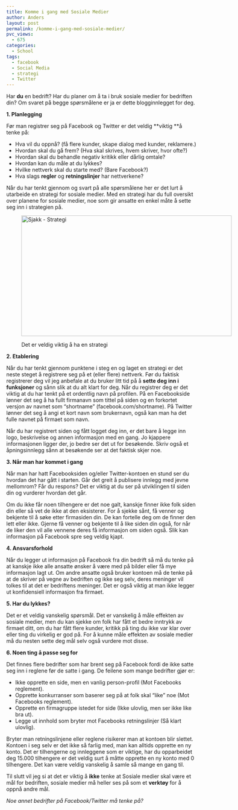 ```yaml
---
title: Komme i gang med Sosiale Medier
author: Anders
layout: post
permalink: /komme-i-gang-med-sosiale-medier/
pvc_views:
  - 675
categories:
  - School
tags:
  - facebook
  - Social Media
  - strategi
  - Twitter
---
```

Har **du** en bedrift? Har du planer om å ta i bruk sosiale medier for bedriften din? Om svaret på begge spørsmålene er ja er dette blogginnlegget for deg.

**1. Planlegging**

Før man registrer seg på Facebook og Twitter er det veldig **viktig **å tenke på:

  * Hva vil du oppnå? (få flere kunder, skape dialog med kunder, reklamere.)
  * Hvordan skal du gå frem? (Hva skal skrives, hvem skriver, hvor ofte?)
  * Hvordan skal du behandle negativ kritikk eller dårlig omtale?
  * Hvordan kan du måle at du lykkes?
  * Hvilke nettverk skal du starte med? (Bare Facebook?)
  * Hva slags **regler** og **retningslinjer** har nettverkene?

Når du har tenkt gjennom og svart på alle spørsmålene her er det lurt å utarbeide en strategi for sosiale medier. Med en strategi har du full oversikt over planene for sosiale medier, noe som gir ansatte en enkel måte å sette seg inn i strategien på.<figure id="attachment_365" style="width: 558px;" class="wp-caption aligncenter">

[<img class="size-large wp-image-365 " title="Strategy" src="http://andeers.com/wordpress/wp-content/uploads/2011/10/strategy-620x356.jpg" alt="Sjakk - Strategi" width="558" height="320" />][1]<figcaption class="wp-caption-text">Det er veldig viktig å ha en strategi</figcaption></figure> 

**2. Etablering**

Når du har tenkt gjennom punktene i steg en og laget en strategi er det neste steget å registrere seg på et (eller flere) nettverk. Før du faktisk registrerer deg vil jeg anbefale at du bruker litt tid på å **sette deg inn i funksjoner** og sånn slik at du alt klart for deg. Når du registrer deg er det viktig at du har tenkt på et ordentlig navn på profilen. På en Facebookside lønner det seg å ha fullt firmanavn som tittel på siden og en forkortet versjon av navnet som &#8220;shortname&#8221; (facebook.com/shortname). På Twitter lønner det seg å angi et kort navn som brukernavn, også kan man ha det fulle navnet på firmaet som navn.

<!--more-->

Når du har registrert siden og fått logget deg inn, er det bare å legge inn logo, beskrivelse og annen informasjon med en gang. Jo kjappere informasjonen ligger der, jo bedre ser det ut for besøkende. Skriv også et åpningsinnlegg sånn at besøkende ser at det faktisk skjer noe.

**3. Når man har kommet i gang**

Når man har hatt Facebooksiden og/eller Twitter-kontoen en stund ser du hvordan det har gått i starten. Går det greit å publisere innlegg med jevne mellomrom? Får du respons? Det er viktig at du ser på utviklingen til siden din og vurderer hvordan det går.

Om du ikke får noen tilhengere er det noe galt, kanskje finner ikke folk siden din eller så vet de ikke at den eksisterer. For å sjekke sånt, få venner og bekjente til å søke etter firmasiden din. De kan fortelle deg om de finner den lett eller ikke. Gjerne få venner og bekjente til å like siden din også, for når de liker den vil alle vennene deres få informasjon om siden også. Slik kan informasjon på Facebook spre seg veldig kjapt.

**4. Ansvarsforhold**

Når du legger ut informasjon på Facebook fra din bedrift så må du tenke på at kanskje ikke alle ansatte ønsker å være med på bilder eller få mye informasjon lagt ut. Om andre ansatte også bruker kontoen må de tenke på at de skriver på vegne av bedriften og ikke seg selv, deres meninger vil tolkes til at det er bedriftens meninger. Det er også viktig at man ikke legger ut konfidensiell informasjon fra firmaet.

**5. Har du lykkes?**

Det er et veldig vanskelig spørsmål. Det er vanskelig å måle effekten av sosiale medier, men du kan sjekke om folk har fått et bedre inntrykk av firmaet ditt, om du har fått flere kunder, kritikk på ting du ikke var klar over eller ting du virkelig er god på. For å kunne måle effekten av sosiale medier må du nesten sette deg mål selv også vurdere mot disse.

**6. Noen ting å passe seg for**

Det finnes flere bedrifter som har brent seg på Facebook fordi de ikke satte seg inn i reglene før de satte i gang. De feilene som mange bedrifter gjør er:

  * Ikke opprette en side, men en vanlig person-profil (Mot Facebooks reglement).
  * Opprette konkurranser som baserer seg på at folk skal &#8220;like&#8221; noe (Mot Facebooks reglement).
  * Opprette en firmagruppe istedet for side (Ikke ulovlig, men ser ikke like bra ut).
  * Legge ut innhold som bryter mot Facebooks retningslinjer (Så klart ulovlig).

Bryter man retningslinjene eller reglene risikerer man at kontoen blir slettet. Kontoen i seg selv er det ikke så farlig med, man kan alltids opprette en ny konto. Det er tilhengerne og innleggene som er viktige, har du opparbeidet deg 15.000 tilhengere er det veldig surt å måtte opprette en ny konto med 0 tilhengere. Det kan være veldig vanskelig å samle så mange en gang til.

Til slutt vil jeg si at det er viktig å **ikke** tenke at Sosiale medier skal være et mål for bedriften, sosiale medier må heller ses på som et **verktøy** for å oppnå andre mål.

*Noe annet bedrifter på Facebook/Twitter må tenke på?*

 [1]: http://thisisanders.com/wp-content/uploads/2011/10/strategy.jpg